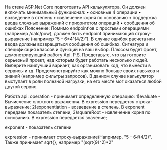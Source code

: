 На стеке ASP.Net Core подготовить API калькулятора. Он должен
включать минимальный функционал:
• основные 4 операции
• возведение в степень
• извлечение корня по основанию
• поддержка ввода сложных выражений с приоритетом операций
• сообщения об ошибках
Пояснение:
Помимо endpoint’ов с простыми операциями (например /calc/pow),
должен быть endpoint принимающий строку-выражение (например “5 –
6*4^(4/2)”). В случае ошибок расчета или ввода должны возвращаться
сообщения об ошибках. Сигнатура и спецификация классов и функций на
ваш выбор. Плюсом будет фронт, демонстрирующий работу Api.
P.S. Представьте, что вы готовите серьезный проект, над которым будет
работать несколько людей. Выберите наилучший вариант, как организовать
код, что вынести в сервисы и тд. Продемонстрируйте как можно больше
своих навыков и знаний (например фильтры запросов). В данном случае
калькулятор выступает в роли полезной нагрузки, на его месте мог оказаться
любой другой сервис.

Работа api:
operation - принимает определенную операцию:
1)evaluate - Вычисление сложного выражения. В expression передается строка-выражение;
2)exponentiation - возведение в степень. В exponent передаем показатель степени;
3)squareRoot - извлечение корня по основанию. В expression передается значение;

exponent - показатель степени

expression - принимает строку-выражение(Например, "5 – 6*4*(4/2)". Также принимает sqrt{}, например "(sqrt{9}^2)*2"
